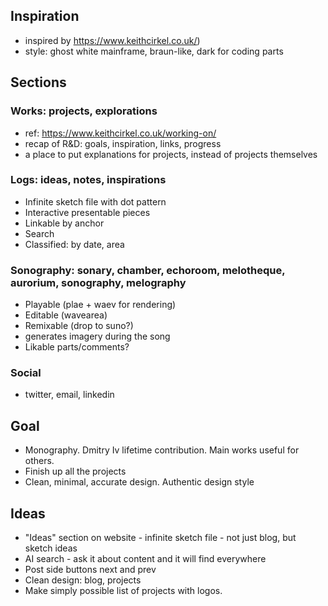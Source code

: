 ## Inspiration
  * inspired by https://www.keithcirkel.co.uk/)
  * style: ghost white mainframe, braun-like, dark for coding parts

## Sections

### Works: projects, explorations
  * ref: https://www.keithcirkel.co.uk/working-on/
  * recap of R&D: goals, inspiration, links, progress
  * a place to put explanations for projects, instead of projects themselves

### Logs: ideas, notes, inspirations
  * Infinite sketch file with dot pattern
  * Interactive presentable pieces
  * Linkable by anchor
  * Search
  * Classified: by date, area

### Sonography: sonary, chamber, echoroom, melotheque, aurorium, sonography, melography
  * Playable (plae + waev for rendering)
  * Editable (wavearea)
  * Remixable (drop to suno?)
  * generates imagery during the song
  * Likable parts/comments?

### Social
  * twitter, email, linkedin

## Goal

* Monography. Dmitry Iv lifetime contribution. Main works useful for others.
* Finish up all the projects
* Clean, minimal, accurate design. Authentic design style

## Ideas

* "Ideas" section on website - infinite sketch file - not just blog, but sketch ideas
* AI search - ask it about content and it will find everywhere
* Post side buttons next and prev
* Clean design: blog, projects
* Make simply possible list of projects with logos.

